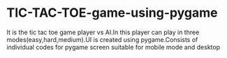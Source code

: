 # TIC-TAC-TOE-game-using-pygame
It is the tic tac toe game player vs AI.In this player can play in three modes(easy,hard,medium).UI is created using pygame.Consists of individual codes for pygame screen suitable for mobile mode and desktop

